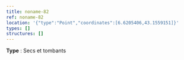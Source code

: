 ```yaml
---
title: noname-82
ref: noname-82
location: '{"type":"Point","coordinates":[6.6205406,43.1559151]}'
types: []
structures: []
---
```


**Type** : Secs et tombants  

